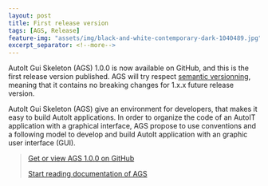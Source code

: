 ```yaml
---
layout: post
title: First release version
tags: [AGS, Release]
feature-img: "assets/img/black-and-white-contemporary-dark-1040489.jpg"
excerpt_separator: <!--more-->
---
```


AutoIt Gui Skeleton (AGS) 1.0.0 is now available on GitHub, and this is the first release version published. AGS will try respect [semantic versionning](https://semver.org/), meaning that it contains no breaking changes for 1.x.x future release version.

<!--more-->

AutoIt Gui Skeleton (AGS) give an environment for developers, that makes it easy to build AutoIt applications. In order to organize the code of an AutoIT application with a graphical interface, AGS propose to use conventions and a following model to develop and build AutoIt application with an graphic user interface (GUI).

> [Get or view AGS 1.0.0 on GitHub](https://github.com/v20100v/autoit-gui-skeleton/releases/tag/1.0.0)
>
> [Start reading documentation of AGS](../../../documentation/)
 